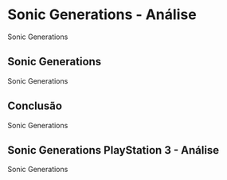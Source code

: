 ---
---

# Sonic Generations - Análise

Sonic Generations

## Sonic Generations

Sonic Generations

## Conclusão

Sonic Generations

## Sonic Generations PlayStation 3 - Análise

Sonic Generations
